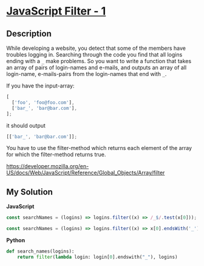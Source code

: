 # [JavaScript Filter - 1](https://www.codewars.com/kata/525d9b1a037b7a9da7000905)

## Description

While developing a website, you detect that some of the members have troubles logging in. Searching through the code you find that all logins ending with a `_` make problems. So you want to write a function that takes an array of pairs of login-names and e-mails, and outputs an array of all login-name, e-mails-pairs from the login-names that end with `_`.

If you have the input-array:

```js
[
  ['foo', 'foo@foo.com'],
  ['bar_', 'bar@bar.com'],
];
```

it should output

```js
[['bar_', 'bar@bar.com']];
```

You have to use the filter-method which returns each element of the array for which the filter-method returns true.

https://developer.mozilla.org/en-US/docs/Web/JavaScript/Reference/Global_Objects/Array/filter

## My Solution

**JavaScript**

```js
const searchNames = (logins) => logins.filter((x) => /_$/.test(x[0]));
```

```js
const searchNames = (logins) => logins.filter((x) => x[0].endsWith('_'));
```

**Python**

```py
def search_names(logins):
    return filter(lambda login: login[0].endswith("_"), logins)
```
